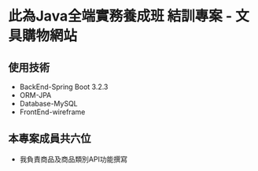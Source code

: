 # 此為Java全端實務養成班 結訓專案 - 文具購物網站

## 使用技術
* BackEnd-Spring Boot 3.2.3
* ORM-JPA
* Database-MySQL
* FrontEnd-wireframe

## 本專案成員共六位
* 我負責商品及商品類別API功能撰寫
